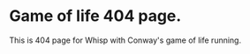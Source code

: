 Game of life 404 page.
=============

This is 404 page for Whisp with Conway's game of life running.
